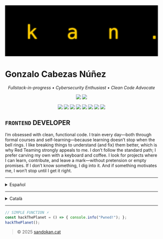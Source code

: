 ![Header](./sandokanCat.svg)

# Gonzalo Cabezas Núñez

<p align="center">
  <i>Fullstack-in-progress • Cybersecurity Enthusiast • Clean Code Advocate</i>
</p>

<p align="center">
  <img src="https://github-readme-stats.vercel.app/api?username=sandokanCat&show_icons=true&theme=tokyonight" />
  <img src="https://github-readme-stats.vercel.app/api/top-langs/?username=sandokanCat&layout=compact&theme=onedark" />
</p>

<p align="center">
  <img src="https://img.shields.io/badge/HTML5-E34F26?style=for-the-badge&logo=html5&logoColor=white" />
  <img src="https://img.shields.io/badge/CSS3-1572B6?style=for-the-badge&logo=css3&logoColor=white" />
  <img src="https://img.shields.io/badge/JavaScript-F7DF1E?style=for-the-badge&logo=javascript&logoColor=black" />
  <img src="https://img.shields.io/badge/JSON-000000?style=for-the-badge&logo=json&logoColor=white" />
  <img src="https://img.shields.io/badge/AJAX-005571?style=for-the-badge&logo=ajax&logoColor=white" />
  <img src="https://img.shields.io/badge/Java-007396?style=for-the-badge&logo=java&logoColor=white" />
  <img src="https://img.shields.io/badge/PHP-777BB4?style=for-the-badge&logo=php&logoColor=white" />
  <img src="https://img.shields.io/badge/MySQL-4479A1?style=for-the-badge&logo=mysql&logoColor=white" />
</p>

## `FRONTEND` DEVELOPER

I’m obsessed with clean, functional code. I train every day—both through formal courses and self-learning—because learning doesn’t stop when the bell rings. I like breaking things to understand (and fix) them better, which is why Red Teaming strongly appeals to me. I don’t follow the standard path; I prefer carving my own with a keyboard and coffee. I look for projects where I can learn, contribute, and leave a mark—without pretension or empty promises. If I don’t know something, I dig into it. And if something motivates me, I won’t stop until I get it right.

---

<details>
<summary>Español</summary>
  
## DESARROLLADOR `FRONTEND`

Me obsesiona el código limpio y funcional. Me formo a diario, tanto en academias como por libre, porque el conocimiento no se acaba cuando suena el timbre. Me gusta romper cosas para entenderlas (y arreglarlas mejor), por eso el Red Team me llama fuerte. No sigo el camino estándar; prefiero trazar el mío con teclado y café. Busco proyectos donde pueda aprender, aportar y dejar huella, sin postureos ni promesas vacías. Si algo no lo sé, lo investigo. Y si algo me motiva, no paro hasta hacerlo bien.

</details>

---

<details>
<summary>Català</summary>

## DESENVOLUPADOR `FRONTEND`

M'obsesiona el codi net i funcional. Em formo a diari, tant en academies com per lliure, perquè el coneixement no s'acaba quan sona el timbre. M'agrada trencar coses per entendre-les (i arreglar-les millor), per això el Red Team em crida fort. No segueixo el camí estàndard; prefereixo traçar el meu amb teclat i cafè. Busco projectes on pugui aprendre, aportar i deixar empremta, sense postureigs ni promeses buides. Si no sé alguna cosa, la investigo. I si alguna cosa em motiva, no paro fins a fer-ho bé.

</details>

---

```js
// SIMPLE FUNCTION ⚡
const hackThePlanet = () => { console.info("Pwned!"); };
hackThePlanet();
```

> &copy; 2025 [sandokan.cat](https://sandokan.cat)
